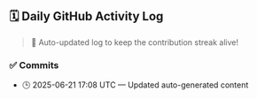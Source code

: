 ## 🗓️ Daily GitHub Activity Log

> 🤖 Auto-updated log to keep the contribution streak alive!

### ✅ Commits

- 🕒 2025-06-21 17:08 UTC — Updated auto-generated content

